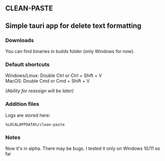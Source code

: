 ## CLEAN-PASTE

## Simple tauri app for delete text formatting

### Downloads
You can find binaries in builds folder (only Windows for now).

### Default shortcuts
Windows/Linux: Double Ctrl or Ctrl + Shift + V\
MacOS: Double Cmd or Cmd + Shift + V

_(Ability for reassign will be later)_

### Addition files
Logs are stored here:
```
%LOCALAPPDATA%/clean-paste
```

### Notes
Now it's in alpha. There may be bugs. I tested it only on Windows 10/11 so far
